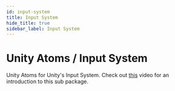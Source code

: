 ```yaml
---
id: input-system
title: Input System
hide_title: true
sidebar_label: Input System
---
```


# Unity Atoms / Input System

Unity Atoms for Unity's Input System. Check out [this](https://www.youtube.com/watch?v=q7W8FyTIriQ&feature=youtu.be) video for an introduction to this sub package.
